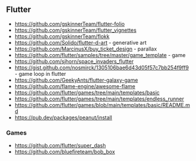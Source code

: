 
## Flutter
* https://github.com/gskinnerTeam/flutter-folio
* https://github.com/gskinnerTeam/flutter_vignettes
* https://github.com/gskinnerTeam/flokk
* https://github.com/Solido/flutter-d-art - generative art
* https://github.com/MarcinusX/buy_ticket_design - parallax
* https://github.com/flutter/samples/tree/master/game_template - game 
* https://github.com/sjhorn/space_invaders_flutter 
* https://gist.github.com/nosmirck/1305106bae6d43d05f57c7bb254f9ff9 - game loop in flutter
* https://github.com/GeekyAnts/flutter-galaxy-game 
* https://github.com/flame-engine/awesome-flame
* https://github.com/flutter/games/tree/main/templates/basic
* https://github.com/flutter/games/tree/main/templates/endless_runner
* https://github.com/flutter/games/blob/main/templates/basic/README.md
* https://pub.dev/packages/peanut/install

### Games
* https://github.com/flutter/super_dash
* https://github.com/bluefireteam/bob_box